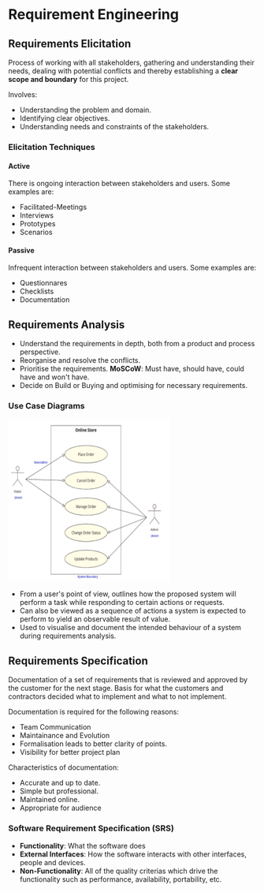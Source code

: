 # Requirement Engineering

## Requirements Elicitation

Process of working with all stakeholders, gathering and understanding their needs, dealing with potential conflicts and thereby establishing a **clear scope and boundary** for this project.

Involves:

- Understanding the problem and domain.
- Identifying clear objectives.
- Understanding needs and constraints of the stakeholders.

### Elicitation Techniques

#### Active

There is ongoing interaction between stakeholders and users. Some examples are:

- Facilitated-Meetings
- Interviews
- Prototypes
- Scenarios

#### Passive

Infrequent interaction between stakeholders and users. Some examples are:

- Questionnares
- Checklists
- Documentation

## Requirements Analysis

- Understand the requirements in depth, both from a product and process perspective.
- Reorganise and resolve the conflicts.
- Prioritise the requirements. **MoSCoW**: Must have, should have, could have and won't have.
- Decide on Build or Buying and optimising for necessary requirements.

### Use Case Diagrams

![Use Case Diagram](images/usecase.png)

- From a user's point of view, outlines how the proposed system will perform a task while responding to certain actions or requests.
- Can also be viewed as a sequence of actions a system is expected to perform to yield an observable result of value.
- Used to visualise and document the intended behaviour of a system during requirements analysis.

## Requirements Specification

Documentation of a set of requirements that is reviewed and approved by the customer for the next stage.
Basis for what the customers and contractors decided what to implement and what to not implement.

Documentation is required for the following reasons:

- Team Communication
- Maintainance and Evolution
- Formalisation leads to better clarity of points.
- Visibility for better project plan

Characteristics of documentation:

- Accurate and up to date.  
- Simple but professional.
- Maintained online.
- Appropriate for audience

### Software Requirement Specification (SRS)

- **Functionality**: What the software does
- **External Interfaces**: How the software interacts with other interfaces, people and devices.
- **Non-Functionality**: All of the quality criterias which drive the functionality such as performance, availability, portability, etc.

